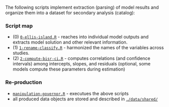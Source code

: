The following scripts implement extraction (parsing) of model results and organize them into a dataset for secondary analysis (catalog):

### Script map
- (0) [`0-ellis-island.R`](./manipulation/0-ellis-island.R) - reaches into individual model outputs and extracts model solution and other relevant information.
- (1) [`1-rename-classify.R`](./manipulation/1-rename-classify.R) - harmonized the names of the variables across studies. 
- (2) [`2-compute-bisr-ci.R`](./manipulation/2-transformations-compute-ci.R) - computes correlations (and confidence intervals) among intercepts, slopes, and residuals (optional, some models compute these parameters during estimation)

### Re-production

- [`manipulation-governor.R`](/manipulation/manipulation-governor.R) - executues the above scripts
- all produced data objects are stored and described in [`./data/shared/`](https://github.com/IALSA/IALSA-2015-Portland/tree/master/data/shared)
